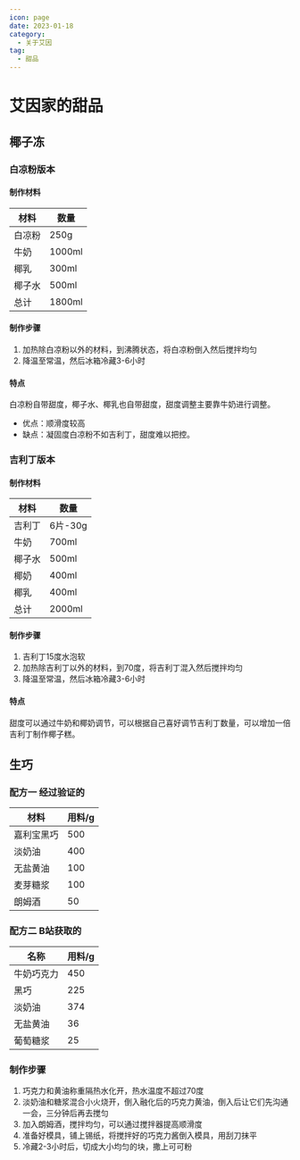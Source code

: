 ```yaml
---
icon: page
date: 2023-01-18
category:
  - 关于艾因
tag:
  - 甜品
---
```


# 艾因家的甜品

## 椰子冻

### 白凉粉版本
#### 制作材料
|  材料   | 数量  |
|  ----  | ----  |
| 白凉粉 | 250g   |
| 牛奶  | 1000ml |
| 椰乳  | 300ml  |
| 椰子水 | 500ml  |
| 总计  | 1800ml |
#### 制作步骤
1. 加热除白凉粉以外的材料，到沸腾状态，将白凉粉倒入然后搅拌均匀
2. 降温至常温，然后冰箱冷藏3-6小时
#### 特点
白凉粉自带甜度，椰子水、椰乳也自带甜度，甜度调整主要靠牛奶进行调整。
* 优点：顺滑度较高
* 缺点：凝固度白凉粉不如吉利丁，甜度难以把控。

### 吉利丁版本
#### 制作材料
|  材料   | 数量  |
|  ----  | ----  |
| 吉利丁 | 6片-30g |
| 牛奶  | 700ml |
| 椰子水 | 500ml |
| 椰奶  | 400ml  |
| 椰乳  | 400ml  |
| 总计  | 2000ml |
#### 制作步骤
1. 吉利丁15度水泡软
2. 加热除吉利丁以外的材料，到70度，将吉利丁混入然后搅拌均匀
3. 降温至常温，然后冰箱冷藏3-6小时
#### 特点
甜度可以通过牛奶和椰奶调节，可以根据自己喜好调节吉利丁数量，可以增加一倍吉利丁制作椰子糕。


## 生巧
### 配方一 经过验证的
|  材料   | 用料/g  |
|  ----  | ----  |
| 嘉利宝黑巧 | 500 |
| 淡奶油  | 400 |
| 无盐黄油 | 100 |
| 麦芽糖浆  | 100  |
| 朗姆酒  | 50  |	

### 配方二 B站获取的

| 名称    | 用料/g |
| ----- | ------- |
| 牛奶巧克力 | 450|
| 黑巧    | 225 |
| 淡奶油   | 374 |
| 无盐黄油  | 36 |
| 葡萄糖浆  | 25 |
### 制作步骤
1. 巧克力和黄油称重隔热水化开，热水温度不超过70度
2. 淡奶油和糖浆混合小火烧开，倒入融化后的巧克力黄油，倒入后让它们先沟通一会，三分钟后再去搅匀
3. 加入朗姆酒，搅拌均匀，可以通过搅拌器提高顺滑度
4. 准备好模具，铺上锡纸，将搅拌好的巧克力酱倒入模具，用刮刀抹平
5. 冷藏2-3小时后，切成大小均匀的块，撒上可可粉
